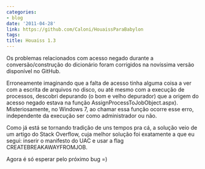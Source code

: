```yaml
---
categories:
- blog
date: '2011-04-28'
link: https://github.com/Caloni/HouaissParaBabylon
tags:
title: Houaiss 1.3
---
```


Os problemas relacionados com acesso negado durante a conversão/construção do dicionário foram corrigidos na novíssima versão disponível no GitHub.

Erroneamente imaginando que a falta de acesso tinha alguma coisa a ver com a escrita de arquivos no disco, ou até mesmo com a execução de processos, descobri depurando (o bom e velho depurador) que a origem do acesso negado estava na função AssignProcessToJobObject.aspx). Misteriosamente, no Windows 7, ao chamar essa função ocorre esse erro, independente da execução ser como administrador ou não.

Como já está se tornando tradição de uns tempos pra cá, a solução veio de um artigo do Stack Overflow, cuja melhor solução foi exatamente a que eu segui: inserir o manifesto do UAC e usar a flag CREATEBREAKAWAYFROMJOB.

Agora é só esperar pelo próximo bug =)

